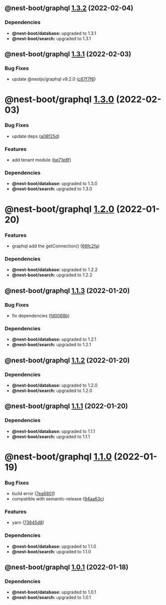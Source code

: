 ## @nest-boot/graphql [1.3.2](https://github.com/d4rkcr0w/nest-boot/compare/@nest-boot/graphql@1.3.1...@nest-boot/graphql@1.3.2) (2022-02-04)





### Dependencies

* **@nest-boot/database:** upgraded to 1.3.1
* **@nest-boot/search:** upgraded to 1.3.1

## @nest-boot/graphql [1.3.1](https://github.com/d4rkcr0w/nest-boot/compare/@nest-boot/graphql@1.3.0...@nest-boot/graphql@1.3.1) (2022-02-03)


### Bug Fixes

* update @nestjs/graphql v9.2.0 ([c67f7f6](https://github.com/d4rkcr0w/nest-boot/commit/c67f7f61b1c5dd8bbcf6a637e1ad1cc043f3b877))

# @nest-boot/graphql [1.3.0](https://github.com/d4rkcr0w/nest-boot/compare/@nest-boot/graphql@1.2.0...@nest-boot/graphql@1.3.0) (2022-02-03)


### Bug Fixes

* update deps ([a08f25d](https://github.com/d4rkcr0w/nest-boot/commit/a08f25d6625243d84db1903bac51e4894167c69d))


### Features

* add tenant module ([be71e8f](https://github.com/d4rkcr0w/nest-boot/commit/be71e8faf71cdd5782e3cf9809dacf8666d708bc))





### Dependencies

* **@nest-boot/database:** upgraded to 1.3.0
* **@nest-boot/search:** upgraded to 1.3.0

# @nest-boot/graphql [1.2.0](https://github.com/d4rkcr0w/nest-boot/compare/@nest-boot/graphql@1.1.3...@nest-boot/graphql@1.2.0) (2022-01-20)


### Features

* graphql add the getConnection() ([66fc2fa](https://github.com/d4rkcr0w/nest-boot/commit/66fc2fa515dcb57cc40e87c2fe8784b2f3eebe00))





### Dependencies

* **@nest-boot/database:** upgraded to 1.2.2
* **@nest-boot/search:** upgraded to 1.2.2

## @nest-boot/graphql [1.1.3](https://github.com/d4rkcr0w/nest-boot/compare/@nest-boot/graphql@1.1.2...@nest-boot/graphql@1.1.3) (2022-01-20)


### Bug Fixes

* fix dependencies ([fd0068b](https://github.com/d4rkcr0w/nest-boot/commit/fd0068b0842bb0001038dca8b6375d464dd89ed6))





### Dependencies

* **@nest-boot/database:** upgraded to 1.2.1
* **@nest-boot/search:** upgraded to 1.2.1

## @nest-boot/graphql [1.1.2](https://github.com/d4rkcr0w/nest-boot/compare/@nest-boot/graphql@1.1.1...@nest-boot/graphql@1.1.2) (2022-01-20)





### Dependencies

* **@nest-boot/database:** upgraded to 1.2.0
* **@nest-boot/search:** upgraded to 1.2.0

## @nest-boot/graphql [1.1.1](https://github.com/d4rkcr0w/nest-boot/compare/@nest-boot/graphql@1.1.0...@nest-boot/graphql@1.1.1) (2022-01-20)





### Dependencies

* **@nest-boot/database:** upgraded to 1.1.1
* **@nest-boot/search:** upgraded to 1.1.1

# @nest-boot/graphql [1.1.0](https://github.com/d4rkcr0w/nest-boot/compare/@nest-boot/graphql@1.0.1...@nest-boot/graphql@1.1.0) (2022-01-19)


### Bug Fixes

* build error ([7ea6801](https://github.com/d4rkcr0w/nest-boot/commit/7ea6801200bf4869d17461769335d8887388657c))
* compatible with semantic-release ([94aa63c](https://github.com/d4rkcr0w/nest-boot/commit/94aa63cd1f8f7c850a71180ac6cdc300234a78d1))


### Features

* yarn ([73845d8](https://github.com/d4rkcr0w/nest-boot/commit/73845d8f3b2038c1814faa86b6170bc9a05502aa))





### Dependencies

* **@nest-boot/database:** upgraded to 1.1.0
* **@nest-boot/search:** upgraded to 1.1.0

## @nest-boot/graphql [1.0.1](https://github.com/d4rkcr0w/nest-boot/compare/@nest-boot/graphql@1.0.0...@nest-boot/graphql@1.0.1) (2022-01-18)





### Dependencies

* **@nest-boot/database:** upgraded to 1.0.1
* **@nest-boot/search:** upgraded to 1.0.1
